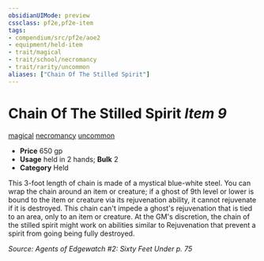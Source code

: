 ```yaml
---
obsidianUIMode: preview
cssclass: pf2e,pf2e-item
tags:
- compendium/src/pf2e/aoe2
- equipment/held-item
- trait/magical
- trait/school/necromancy
- trait/rarity/uncommon
aliases: ["Chain Of The Stilled Spirit"]
---
```

# Chain Of The Stilled Spirit *Item 9*  
[magical](magical.md)  [necromancy](necromancy.md)  [uncommon](uncommon.md)  

- **Price** 650 gp
- **Usage** held in 2 hands; **Bulk** 2
- **Category** Held

This 3-foot length of chain is made of a mystical blue-white steel. You can wrap the chain around an item or creature; if a ghost of 9th level or lower is bound to the item or creature via its rejuvenation ability, it cannot rejuvenate if it is destroyed. This chain can't impede a ghost's rejuvenation that is tied to an area, only to an item or creature. At the GM's discretion, the chain of the stilled spirit might work on abilities similar to Rejuvenation that prevent a spirit from going being fully destroyed.

*Source: Agents of Edgewatch #2: Sixty Feet Under p. 75*